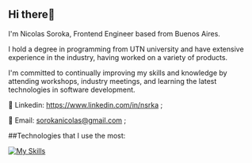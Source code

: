 ## Hi there👋  

I'm Nicolas Soroka,  Frontend Engineer based from Buenos Aires.
  
I hold a degree in programming from UTN university and have extensive experience in the industry, having worked on a variety of products.

I'm committed to continually improving my skills and knowledge by attending workshops, industry meetings, and learning the latest technologies in software development.
    
🔗 Linkedin: https://www.linkedin.com/in/nsrka ; 

📧 Email: sorokanicolas@gmail.com ;
  
##Technologies that I use the most:  
 
[![My Skills](https://skillicons.dev/icons?i=js,html,css,react,nodejs,next,typescript,redux,sass)](https://skillicons.dev)

